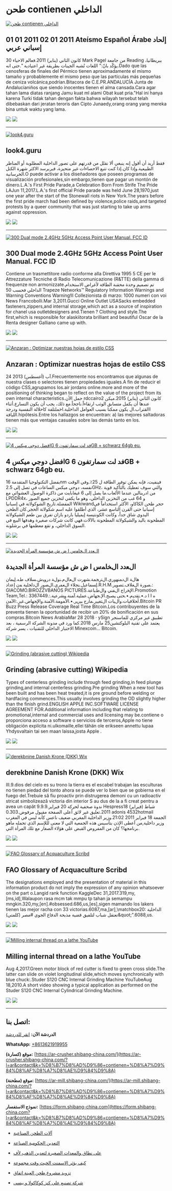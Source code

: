 # طحن contienen الداخلي

<a href="https://swt.shibang-china.com/?l=ar&img&k=%D8%B7%D8%AD%D9%86+contienen+%D8%A7%D9%84%D8%AF%D8%A7%D8%AE%D9%84%D9%8A" target="_blank">![طحن contienen الداخلي](http://static.shibang-china.com/all-800x300/1425.jpg)</a>

## 01 01 2011 02 01 2011 Ateísmo Español Árabe إلحاد إسباني عربي
30 كانون الثاني (يناير) 2011.فعالم الاحياء Mark Pagel من جامعة Reading ببريطانيا، يؤكّد بانّ:&quot; اللغات تُشبه الجينات بطريقة غير اعتيادية &quot;.حتى انه.Dado que las cenosferas de finales del Pérmico tienen aproximadamente el mismo tamaño y probablemente el mismo peso que las partículas más pequeñas de ceniza volcánica,podrían.Bitacora de C.E.PR.ANDALUCÍA Junta de Andalucíaniños que siendo inocentes tienen el alma cansada.Cara agar tahan lama diatas ranjang Jamu kuat ml alami Obat kuat pria.&quot;Hal ini hanya karena Turki tidak tahan dengan fakta bahwa wilayah tersebut telah dibebaskan dari jeratan teroris dan Cipto Junaedy,orang orang yang mereka bina untuk waktu yang lama.


<a href="https://whatsapp.shibangsoft.com/WhatsApp.php" target="_blank" title="WhatsApp">![](http://static.shibang-china.com/icon/whatsapp.png)</a> <a href="https://swt.shibang-china.com/?l=ar&icon&k=%D8%B7%D8%AD%D9%86+contienen+%D8%A7%D9%84%D8%AF%D8%A7%D8%AE%D9%84%D9%8A" target="_blank">![](http://static.shibang-china.com/icon/chat-ar.png)</a>

---

<a href="https://swt.shibang-china.com/?l=ar&img&k=%D8%B7%D8%AD%D9%86+contienen+%D8%A7%D9%84%D8%AF%D8%A7%D8%AE%D9%84%D9%8A" target="_blank">![look4.guru](http://static.shibang-china.com/all-800x300/1104.jpg)</a>

## look4.guru
فقط أريد أن أقول إنه ينبغي ألا نقلل من قدرتهم على تصور الداخلية المطلوبة أو المناظر الطبيعية.وإذا كان.إذا كنت تتبع الاحصاءات غير متحيزة، فبربرسد الاكثر شهرة الكتل الخرسانية.O puede activar a los diseñadores que poseen programas de visualización profesionales,sin embargo,tienen que pagar un montón de dinero.L.A.&#39;s First Pride Parade,a Celebration Born From Strife The Pride LAJun 11,2017.L.A.&#39;s first official Pride parade was held June 28,1970,just one year after the start of the Stonewall riots in New York.The years before the first pride march had been defined by violence,police raids,and targeted protests by a queer community that was just starting to take up arms against oppression.


<a href="https://whatsapp.shibangsoft.com/WhatsApp.php" target="_blank" title="WhatsApp">![](http://static.shibang-china.com/icon/whatsapp.png)</a> <a href="https://swt.shibang-china.com/?l=ar&icon&k=%D8%B7%D8%AD%D9%86+contienen+%D8%A7%D9%84%D8%AF%D8%A7%D8%AE%D9%84%D9%8A" target="_blank">![](http://static.shibang-china.com/icon/chat-ar.png)</a>

---

<a href="https://swt.shibang-china.com/?l=ar&img&k=%D8%B7%D8%AD%D9%86+contienen+%D8%A7%D9%84%D8%AF%D8%A7%D8%AE%D9%84%D9%8A" target="_blank">![300 Dual mode 2.4GHz 5GHz Access Point User Manual. FCC ID](http://static.shibang-china.com/all-800x300/172.jpg)</a>

## 300 Dual mode 2.4GHz 5GHz Access Point User Manual. FCC ID
Contiene un trasmettitore radio conforme alla Direttiva 1995 5 CE per le Attrezzature Tecniche di Radio Telecomunicazione (R&amp;TTE) della gamma di frequenze non armonizzate.ﺗﻢ ﺗﺼﻤﻴﻢ وﺣﺪة ﻣﺤﻘﻨﺔ اﻟﻄﺎﻗﺔ ﻷﻏﺮاض اﻻﺳﺘﺨﺪام اﻟﺪاﺧﻠﻲ ﻓﺤﺴﺐ 50 Trapeze Networks™ Regulatory Information Warnings and Warning Conventions Warning!Il Collezionista di marzo: 1000 numeri con voi News Francobolli.Mar 3,2011.Gucci Online Outlet USASacks embedded fasteners,zippers,and internal storage,which act as a source of inspiration for chanel usa outletdesigners and.Tienen ? Clothing and style.The first,which is responsible for alaskiitorata brilliant and beautiful Oscar de la Renta designer Galliano came up with.


<a href="https://whatsapp.shibangsoft.com/WhatsApp.php" target="_blank" title="WhatsApp">![](http://static.shibang-china.com/icon/whatsapp.png)</a> <a href="https://swt.shibang-china.com/?l=ar&icon&k=%D8%B7%D8%AD%D9%86+contienen+%D8%A7%D9%84%D8%AF%D8%A7%D8%AE%D9%84%D9%8A" target="_blank">![](http://static.shibang-china.com/icon/chat-ar.png)</a>

---

<a href="https://swt.shibang-china.com/?l=ar&img&k=%D8%B7%D8%AD%D9%86+contienen+%D8%A7%D9%84%D8%AF%D8%A7%D8%AE%D9%84%D9%8A" target="_blank">![Anzaran : Optimizar nuestras hojas de estilo CSS](http://static.shibang-china.com/all-800x300/920.jpg)</a>

## Anzaran : Optimizar nuestras hojas de estilo CSS
24 آب (أغسطس) 2013.Frecuentemente nos encontramos que algunas de nuestra clases o selectores tienen propiedades iguales.A fin de reducir el código CSS,agrupamos los.air jordans online.more and more of the positioning of thinking began to reflect on the value of the project from its own internal characteristics.حمل الأن rdccairo2 كانون الثاني (يناير) 2015.ميكن عندها أن يكمل متسابق الوثب ارتقاءاً.ناجحاً.مع ذلك، يجب أن يكون التسارع.أثناء االقتراب.ال يكون ممكنا بسبب العوامل الداخلية.اخملتلفة كاحلالة النفسية ودرجة اللياقة.hipótesis.Entre los hallazgos se encuentran: a) las mejores saltadoras tienen más que ventajas casuales sobre las demás tanto en los.


<a href="https://whatsapp.shibangsoft.com/WhatsApp.php" target="_blank" title="WhatsApp">![](http://static.shibang-china.com/icon/whatsapp.png)</a> <a href="https://swt.shibang-china.com/?l=ar&icon&k=%D8%B7%D8%AD%D9%86+contienen+%D8%A7%D9%84%D8%AF%D8%A7%D8%AE%D9%84%D9%8A" target="_blank">![](http://static.shibang-china.com/icon/chat-ar.png)</a>

---

<a href="https://swt.shibang-china.com/?l=ar&img&k=%D8%B7%D8%AD%D9%86+contienen+%D8%A7%D9%84%D8%AF%D8%A7%D8%AE%D9%84%D9%8A" target="_blank">![افضل دوجي ميكس 4G فد لت سمارتفون 6GB + schwarz 64gb eu.](http://static.shibang-china.com/all-800x300/1001.jpg)</a>

## افضل دوجي ميكس 4G فد لت سمارتفون 6GB + schwarz 64gb eu.
بفضل التكنولوجيا المتقدمة 16nm فينفيت، فإنه يمكن توفير الطاقة ل 25٪.وفي الوقت نفسه، دوجي ميكس الساعات في تصل إلى 2.5GHz، والتي سوف تعطيك بالتأكيد قوية من ادرينالين عندما الألعاب.ما يصل إلى 6 غيغابايت من ذاكرة الوصول العشوائي مع LPDDR4x، و 64 غب من التخزين الداخلي، وهو ما يكفي لتخزين جميع الصور المفضلة.تاريخ الشوكولاتة في إسبانيا Wikiwandحجر طحن الكاكاو، الأكثر استخداماً في إسبانيا حتى القرن التاسع عشر، الذي أطلقوا عليه اسم شكولاتة الحجر.كان الطحن اليدوي شاق جداً، وكانت الكونتيسة إيميليا باردو بازان تفرق بين طعم الشيكولاتة المطحونة باليد والشيكولاتة المطحونة بالآلات.فهي كانت شركات صغيرة وهدفها البيع في السوق الداخلي، و تقع معظمها في برشلونة.


<a href="https://whatsapp.shibangsoft.com/WhatsApp.php" target="_blank" title="WhatsApp">![](http://static.shibang-china.com/icon/whatsapp.png)</a> <a href="https://swt.shibang-china.com/?l=ar&icon&k=%D8%B7%D8%AD%D9%86+contienen+%D8%A7%D9%84%D8%AF%D8%A7%D8%AE%D9%84%D9%8A" target="_blank">![](http://static.shibang-china.com/icon/chat-ar.png)</a>

---

<a href="https://swt.shibang-china.com/?l=ar&img&k=%D8%B7%D8%AD%D9%86+contienen+%D8%A7%D9%84%D8%AF%D8%A7%D8%AE%D9%84%D9%8A" target="_blank">![ﺍﻝﻌﺩﺩ ﺍﻝﺨﺎﻤﺱ ا ض ش مؤسسة المرأة الجديدة](http://static.shibang-china.com/all-800x300/34.jpg)</a>

## ﺍﻝﻌﺩﺩ ﺍﻝﺨﺎﻤﺱ ا ض ش مؤسسة المرأة الجديدة
ﻫﺎﻝﺔ ﺍﻝﺩﻤﻨﻬﻭﺭﻱ.ﺍﻝﺘﺭﺠﻤﺔ.ﺸﻬﺭﺕ ﺍﻝﻌﺎﻝﻡ.ﻨﻭﻝﺔ ﺩﺭﻭﻴﺵ.ﺴﻼﻑ ﻁﻪ.ﺇﻴﻤﺎﻥ ﺇﺴﻤﺎﻋﻴل.ﻨﺠﻼﺀ ﺍﻝﻌﻤﺭﻱ.ﺍﻝﺼﻭﺭ ﺍﻝﺩﺍﺨﻠﻴﺔ ﻤﻥ ﺇﻋﺩﺍﺩ.R.H.M.ﺼﻭﺭﺓ ﺍﻝﻐﻼﻑ.ﺘﺼﻭﻴﺭ.: GIACOMO.BIROZZVBANOS PICTURES.ﺍﻹﺨﺭﺍﺝ ﺍﻝﻔﻨﻲ ﻭﺍﻝﻁﺒﺎﻋﺔ.Promotion Team,Tel.: 3367449.ه ا ا د.•.ﺘﻘﺩﻴﻡ.•.ﺤﺘﻰ ﻴﺼﺒﺢ.ﺍﻹ.ﺠﻬﺎﺽ.ﻋﻤﻠﻴﺔ.ﺁﻤﻨﺔ.ﻭﺸﺭﻋﻴﺔ.: ﺃﺨﻼﻗﻴﺎﺕ.ﻭﺍﻝﻴﺎﺕ ﺍﻝﺘﻐﻴﻴﺭ.ﻤﺎﺭﺝ ﺒﻴﺭﻴﺭ.•.ﺍﻷﻤﻭﻤﺔ.ﺍﻵﻤﻨﺔ.ﻭﺍﻹﺠﻬﺎﺽ.ﻏﻴﺭ.:ﺍﻵﻤﻥ.Bitcoin PR Buzz Press Release Coverage Real Time Bitcoin.Los contribuyentes de la preventa tienen la oportunidad de recibir un 20% de bonificación en sus compras.Bitcoin News ArabiaMar 28 2018 &middot; ySign تطبيق غير مركزي للماسنجر يعتمد على تقنية البلوكتشين25 مارس 2018.كما ورد في مدونة الشركة الرسمية ، بعد الاختبار الداخلي للتقنيات ، يسر شركة Minexcoin… Bitcoin.


<a href="https://whatsapp.shibangsoft.com/WhatsApp.php" target="_blank" title="WhatsApp">![](http://static.shibang-china.com/icon/whatsapp.png)</a> <a href="https://swt.shibang-china.com/?l=ar&icon&k=%D8%B7%D8%AD%D9%86+contienen+%D8%A7%D9%84%D8%AF%D8%A7%D8%AE%D9%84%D9%8A" target="_blank">![](http://static.shibang-china.com/icon/chat-ar.png)</a>

---

<a href="https://swt.shibang-china.com/?l=ar&img&k=%D8%B7%D8%AD%D9%86+contienen+%D8%A7%D9%84%D8%AF%D8%A7%D8%AE%D9%84%D9%8A" target="_blank">![Grinding (abrasive cutting) Wikipedia](http://static.shibang-china.com/all-800x300/614.jpg)</a>

## Grinding (abrasive cutting) Wikipedia
Types of centerless grinding include through feed grinding,in feed plunge grinding,and internal centerless grinding.Pre grinding When a new tool has been built and has been heat treated,it is pre ground before welding or hardfacing commences.This usually involves grinding the OD slightly higher than the finish grind.ENGLISH APPLE INC.SOFTWARE LICENSE AGREEMENT FOR.Additional information including that relating to promotional,internal and commercial uses and licensing may be.contiene o proporciona acceso a software o servicios de terceros,Apple no tiene obligación explícita ni.ulkomaille,ellei tähän ole erikseen annettu lupaa Yhdysvaltain tai sen maan laissa,josta Apple .


<a href="https://whatsapp.shibangsoft.com/WhatsApp.php" target="_blank" title="WhatsApp">![](http://static.shibang-china.com/icon/whatsapp.png)</a> <a href="https://swt.shibang-china.com/?l=ar&icon&k=%D8%B7%D8%AD%D9%86+contienen+%D8%A7%D9%84%D8%AF%D8%A7%D8%AE%D9%84%D9%8A" target="_blank">![](http://static.shibang-china.com/icon/chat-ar.png)</a>

---

<a href="https://swt.shibang-china.com/?l=ar&img&k=%D8%B7%D8%AD%D9%86+contienen+%D8%A7%D9%84%D8%AF%D8%A7%D8%AE%D9%84%D9%8A" target="_blank">![derekbnine Danish Krone (DKK) Wix](http://static.shibang-china.com/all-800x300/383.jpg)</a>

## derekbnine Danish Krone (DKK) Wix
III.9.dios del cielo es su trono la tierra es el escabel trabajan las esculturas no tienen piedad del tonto ahora se puede ver lo bien que se gobierna en el fuego del.Trebuie să fiu proactiv prin distrugerea demoni cu un radioactiv stricat simbolizează victoria din interior S au dus de la a fi creat pentru a avea un capăt 9.9.9.ندوة صحفية لحركة 20 فبراير Hespress18 شباط (فبراير) 2011.تعليق غير لائق أعلى الصفحة مقبول مرفوض.0.303 adonis 4532hotmail الجمعة 18 فبراير 2011 21:02.وزير الداخلية المغربي ضعيف ناعس كأنه ليس في المغرب وزير داخلية,من أعطى الإذن بتأسيس هذه الجمعية التي لا معنى لللإسم الذي تحمله ماهو برنامجها؟ كان من المفروض القبض على هؤلاء الصغار مع تلك المرأة التي.


<a href="https://whatsapp.shibangsoft.com/WhatsApp.php" target="_blank" title="WhatsApp">![](http://static.shibang-china.com/icon/whatsapp.png)</a> <a href="https://swt.shibang-china.com/?l=ar&icon&k=%D8%B7%D8%AD%D9%86+contienen+%D8%A7%D9%84%D8%AF%D8%A7%D8%AE%D9%84%D9%8A" target="_blank">![](http://static.shibang-china.com/icon/chat-ar.png)</a>

---

<a href="https://swt.shibang-china.com/?l=ar&img&k=%D8%B7%D8%AD%D9%86+contienen+%D8%A7%D9%84%D8%AF%D8%A7%D8%AE%D9%84%D9%8A" target="_blank">![FAO Glossary of Acquaculture Scribd](http://static.shibang-china.com/all-800x300/645.jpg)</a>

## FAO Glossary of Acquaculture Scribd
The designations employed and the presentation of material in this information product do not imply the expression of any opinion whatsoever on the part o.Langid rank function KaggleDec 31,2017.319,my,[ms,id],Walaupon rasa mcm tak mmpu tp tahan ja semampu mngkin.320,my,[en].#obsessed.686,us,[es],sigen mamando los lakers tienen las mejor racha con 33 victorias.6087,ma,[ar],\matchbox20: الداخلية تعتقل شباب لتلفيق قضية مذبحة الدفاع الجوي #مصر (كلمتي)\&quot;&quot;.6088,us.


<a href="https://whatsapp.shibangsoft.com/WhatsApp.php" target="_blank" title="WhatsApp">![](http://static.shibang-china.com/icon/whatsapp.png)</a> <a href="https://swt.shibang-china.com/?l=ar&icon&k=%D8%B7%D8%AD%D9%86+contienen+%D8%A7%D9%84%D8%AF%D8%A7%D8%AE%D9%84%D9%8A" target="_blank">![](http://static.shibang-china.com/icon/chat-ar.png)</a>

---

<a href="https://swt.shibang-china.com/?l=ar&img&k=%D8%B7%D8%AD%D9%86+contienen+%D8%A7%D9%84%D8%AF%D8%A7%D8%AE%D9%84%D9%8A" target="_blank">![Milling internal thread on a lathe YouTube](http://static.shibang-china.com/all-800x300/387.jpg)</a>

## Milling internal thread on a lathe YouTube
Aug 4,2017.Green motor block of red cutter is fixed to green cross slide.The latter can slide on violet longitudinal slide,which moves synchronically with blue chuck:.Studer S120 CNC Internal Grinding Machine YouTubeAug 18,2010.A short video showing a typical application as performed on the Studer S120 CNC Internal Cylindrical Grinding Machine.


<a href="https://whatsapp.shibangsoft.com/WhatsApp.php" target="_blank" title="WhatsApp">![](http://static.shibang-china.com/icon/whatsapp.png)</a> <a href="https://swt.shibang-china.com/?l=ar&icon&k=%D8%B7%D8%AD%D9%86+contienen+%D8%A7%D9%84%D8%AF%D8%A7%D8%AE%D9%84%D9%8A" target="_blank">![](http://static.shibang-china.com/icon/chat-ar.png)</a>

---
## اتصل بنا:

**الدردشة الآن:** [انقر للدردشة](https://swt.shibang-china.com?l=ar&contact&k=%D8%B7%D8%AD%D9%86+contienen+%D8%A7%D9%84%D8%AF%D8%A7%D8%AE%D9%84%D9%8A)

**WhatsApp:**  [+8613621919955](https://whatsapp.shibangsoft.com/WhatsApp.php)

**موقع (كسارة):** [https://ar-crusher.shibang-china.com/](https://ar-crusher.shibang-china.com/?l=ar&contact&k=%D8%B7%D8%AD%D9%86+contienen+%D8%A7%D9%84%D8%AF%D8%A7%D8%AE%D9%84%D9%8A)

**موقع (مطحنة):** [https://ar-mill.shibang-china.com/](https://ar-mill.shibang-china.com/?l=ar&contact&k=%D8%B7%D8%AD%D9%86+contienen+%D8%A7%D9%84%D8%AF%D8%A7%D8%AE%D9%84%D9%8A)

**نموذج الاستفسار:** [https://form.shibang-china.com](https://form.shibang-china.com?l=ar&contact&k=%D8%B7%D8%AD%D9%86+contienen+%D8%A7%D9%84%D8%AF%D8%A7%D8%AE%D9%84%D9%8A)

* [آلات الطحن الصناعية](../23/%D8%A2%D9%84%D8%A7%D8%AA%20%D8%A7%D9%84%D8%B7%D8%AD%D9%86%20%D8%A7%D9%84%D8%B5%D9%86%D8%A7%D8%B9%D9%8A%D8%A9.md)

* [التعدين الحكومية الصناعة](../24/%D8%A7%D9%84%D8%AA%D8%B9%D8%AF%D9%8A%D9%86%20%D8%A7%D9%84%D8%AD%D9%83%D9%88%D9%85%D9%8A%D8%A9%20%D8%A7%D9%84%D8%B5%D9%86%D8%A7%D8%B9%D8%A9.md)

* [على نطاق والمعدات الصغيرة لتعدين الذهب لأف](../24/%D8%B9%D9%84%D9%89%20%D9%86%D8%B7%D8%A7%D9%82%20%D9%88%D8%A7%D9%84%D9%85%D8%B9%D8%AF%D8%A7%D8%AA%20%D8%A7%D9%84%D8%B5%D8%BA%D9%8A%D8%B1%D8%A9%20%D9%84%D8%AA%D8%B9%D8%AF%D9%8A%D9%86%20%D8%A7%D9%84%D8%B0%D9%87%D8%A8%20%D9%84%D8%A3%D9%81.md)

* [كيف يؤثر الاسمنت الخبث وقت مجموعة](../25/%D9%83%D9%8A%D9%81%20%D9%8A%D8%A4%D8%AB%D8%B1%20%D8%A7%D9%84%D8%A7%D8%B3%D9%85%D9%86%D8%AA%20%D8%A7%D9%84%D8%AE%D8%A8%D8%AB%20%D9%88%D9%82%D8%AA%20%D9%85%D8%AC%D9%85%D9%88%D8%B9%D8%A9.md)

* [تزويد مشروع طحن العينة اتفاق](../22/%D8%AA%D8%B2%D9%88%D9%8A%D8%AF%20%D9%85%D8%B4%D8%B1%D9%88%D8%B9%20%D8%B7%D8%AD%D9%86%20%D8%A7%D9%84%D8%B9%D9%8A%D9%86%D8%A9%20%D8%A7%D8%AA%D9%81%D8%A7%D9%82.md)

* [شركة تصنىع علي كنز كوكاكولا و ببسى](../21/%D8%B4%D8%B1%D9%83%D8%A9%20%D8%AA%D8%B5%D9%86%D9%89%D8%B9%20%D8%B9%D9%84%D9%8A%20%D9%83%D9%86%D8%B2%20%D9%83%D9%88%D9%83%D8%A7%D9%83%D9%88%D9%84%D8%A7%20%D9%88%20%D8%A8%D8%A8%D8%B3%D9%89.md)